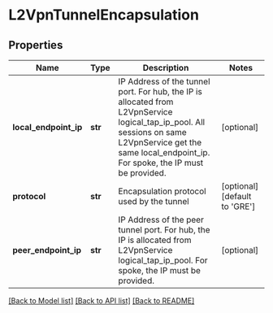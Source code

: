 # L2VpnTunnelEncapsulation

## Properties
Name | Type | Description | Notes
------------ | ------------- | ------------- | -------------
**local_endpoint_ip** | **str** | IP Address of the tunnel port. For hub, the IP is allocated from L2VpnService logical_tap_ip_pool. All sessions on same L2VpnService get the same local_endpoint_ip. For spoke, the IP must be provided. | [optional] 
**protocol** | **str** | Encapsulation protocol used by the tunnel | [optional] [default to 'GRE']
**peer_endpoint_ip** | **str** | IP Address of the peer tunnel port. For hub, the IP is allocated from L2VpnService logical_tap_ip_pool. For spoke, the IP must be provided. | [optional] 

[[Back to Model list]](../README.md#documentation-for-models) [[Back to API list]](../README.md#documentation-for-api-endpoints) [[Back to README]](../README.md)

